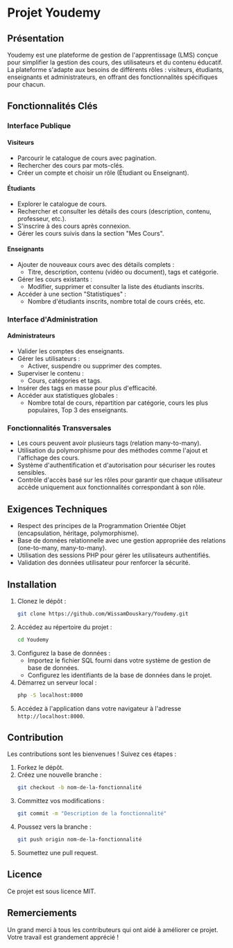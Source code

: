 # Projet Youdemy

## Présentation
Youdemy est une plateforme de gestion de l'apprentissage (LMS) conçue pour simplifier la gestion des cours, des utilisateurs et du contenu éducatif. La plateforme s'adapte aux besoins de différents rôles : visiteurs, étudiants, enseignants et administrateurs, en offrant des fonctionnalités spécifiques pour chacun.

## Fonctionnalités Clés

### Interface Publique

#### Visiteurs
- Parcourir le catalogue de cours avec pagination.
- Rechercher des cours par mots-clés.
- Créer un compte et choisir un rôle (Étudiant ou Enseignant).

#### Étudiants
- Explorer le catalogue de cours.
- Rechercher et consulter les détails des cours (description, contenu, professeur, etc.).
- S'inscrire à des cours après connexion.
- Gérer les cours suivis dans la section "Mes Cours".

#### Enseignants
- Ajouter de nouveaux cours avec des détails complets :
  - Titre, description, contenu (vidéo ou document), tags et catégorie.
- Gérer les cours existants :
  - Modifier, supprimer et consulter la liste des étudiants inscrits.
- Accéder à une section "Statistiques" :
  - Nombre d'étudiants inscrits, nombre total de cours créés, etc.

### Interface d'Administration

#### Administrateurs
- Valider les comptes des enseignants.
- Gérer les utilisateurs :
  - Activer, suspendre ou supprimer des comptes.
- Superviser le contenu :
  - Cours, catégories et tags.
- Insérer des tags en masse pour plus d'efficacité.
- Accéder aux statistiques globales :
  - Nombre total de cours, répartition par catégorie, cours les plus populaires, Top 3 des enseignants.

### Fonctionnalités Transversales
- Les cours peuvent avoir plusieurs tags (relation many-to-many).
- Utilisation du polymorphisme pour des méthodes comme l'ajout et l'affichage des cours.
- Système d'authentification et d'autorisation pour sécuriser les routes sensibles.
- Contrôle d'accès basé sur les rôles pour garantir que chaque utilisateur accède uniquement aux fonctionnalités correspondant à son rôle.

## Exigences Techniques
- Respect des principes de la Programmation Orientée Objet (encapsulation, héritage, polymorphisme).
- Base de données relationnelle avec une gestion appropriée des relations (one-to-many, many-to-many).
- Utilisation des sessions PHP pour gérer les utilisateurs authentifiés.
- Validation des données utilisateur pour renforcer la sécurité.

## Installation

1. Clonez le dépôt :
   ```bash
   git clone https://github.com/WissamDouskary/Youdemy.git
   ```
2. Accédez au répertoire du projet :
   ```bash
   cd Youdemy
   ```
3. Configurez la base de données :
   - Importez le fichier SQL fourni dans votre système de gestion de base de données.
   - Configurez les identifiants de la base de données dans le projet.
4. Démarrez un serveur local :
   ```bash
   php -S localhost:8000
   ```
5. Accédez à l'application dans votre navigateur à l'adresse `http://localhost:8000`.

## Contribution
Les contributions sont les bienvenues ! Suivez ces étapes :

1. Forkez le dépôt.
2. Créez une nouvelle branche :
   ```bash
   git checkout -b nom-de-la-fonctionnalité
   ```
3. Committez vos modifications :
   ```bash
   git commit -m "Description de la fonctionnalité"
   ```
4. Poussez vers la branche :
   ```bash
   git push origin nom-de-la-fonctionnalité
   ```
5. Soumettez une pull request.

## Licence
Ce projet est sous licence MIT.

## Remerciements
Un grand merci à tous les contributeurs qui ont aidé à améliorer ce projet. Votre travail est grandement apprécié !
